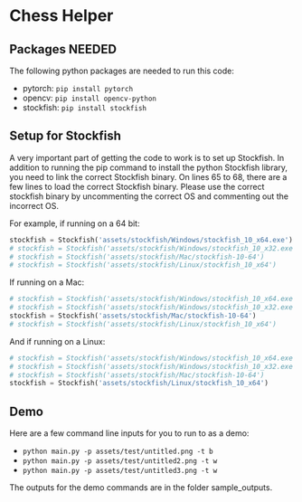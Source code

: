 # Chess Helper

## Packages NEEDED

The following python packages are needed to run this code:

- pytorch: `pip install pytorch`
- opencv: `pip install opencv-python`
- stockfish: `pip install stockfish`

## Setup for Stockfish

A very important part of getting the code to work is to set up Stockfish. In addition to running the pip command to install the python Stockfish library, you
need to link the correct Stockfish binary. On lines 65 to 68, there are a few lines to load the correct Stockfish binary. Please use the correct stockfish binary
by uncommenting the correct OS and commenting out the incorrect OS.  

For example, if running on a 64 bit:

```python
stockfish = Stockfish('assets/stockfish/Windows/stockfish_10_x64.exe')  # for windows 64 bit
# stockfish = Stockfish('assets/stockfish/Windows/stockfish_10_x32.exe')  # for windows 32 bit
# stockfish = Stockfish('assets/stockfish/Mac/stockfish-10-64')           # for mac 64 bit
# stockfish = Stockfish('assets/stockfish/Linux/stockfish_10_x64')        # for linux 64 bit
```

If running on a Mac:

```python
# stockfish = Stockfish('assets/stockfish/Windows/stockfish_10_x64.exe')  # for windows 64 bit
# stockfish = Stockfish('assets/stockfish/Windows/stockfish_10_x32.exe')  # for windows 32 bit
stockfish = Stockfish('assets/stockfish/Mac/stockfish-10-64')           # for mac 64 bit
# stockfish = Stockfish('assets/stockfish/Linux/stockfish_10_x64')        # for linux 64 bit
```

And if running on a Linux:

```python
# stockfish = Stockfish('assets/stockfish/Windows/stockfish_10_x64.exe')  # for windows 64 bit
# stockfish = Stockfish('assets/stockfish/Windows/stockfish_10_x32.exe')  # for windows 32 bit
# stockfish = Stockfish('assets/stockfish/Mac/stockfish-10-64')           # for mac 64 bit
stockfish = Stockfish('assets/stockfish/Linux/stockfish_10_x64')        # for linux 64 bit
```

## Demo

Here are a few command line inputs for you to run to as a demo:

- `python main.py -p assets/test/untitled.png -t b`
- `python main.py -p assets/test/untitled2.png -t w`
- `python main.py -p assets/test/untitled3.png -t w`

The outputs for the demo commands are in the folder sample_outputs.
